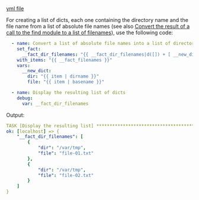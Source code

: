 [yml file](https://github.com/berndfinger/ansible-data-type-conversion/blob/main/sample-code/create-list-of-dicts-from-list-of-filenames.yml)

For creating a list of dicts, each one containing the directory name and the file name from a list of absolute file names
(see also [Convert the result of a call to the find module to a list of filenames](https://github.com/berndfinger/ansible-data-type-conversion/blob/main/find-result-to-list-of-filenames.md)),
use the following code:

```yaml
  - name: Convert a list of absolute file names into a list of directories and file names
    set_fact:
      __fact_dir_filenames: "{{ __fact_dir_filenames|d([]) + [ __new_dict ] }}"
    with_items: "{{ __fact_filenames }}"
    vars:
      __new_dict:
        dir: "{{ item | dirname }}"
        file: "{{ item | basename }}"

  - name: Display the resulting list of dicts
    debug:
      var: __fact_dir_filenames
```

Output:
```yaml
TASK [Display the resulting list] **********************************************************************************************************
ok: [localhost] => {
    "__fact_dir_filenames": [
        {
            "dir": "/var/tmp",
            "file": "file-01.txt"
        },
        {
            "dir": "/var/tmp",
            "file": "file-02.txt"
        }
    ]
}
```
